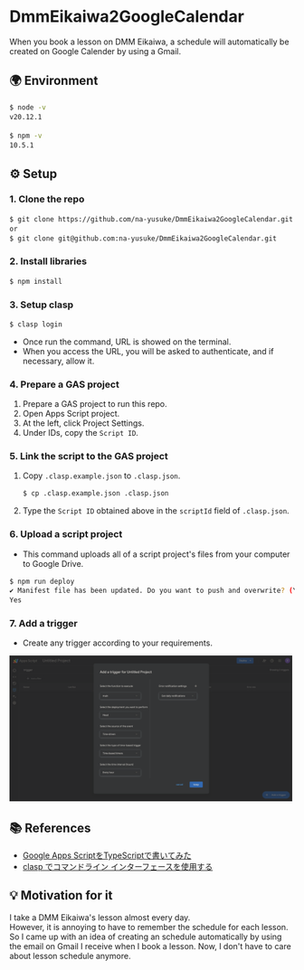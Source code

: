 # DmmEikaiwa2GoogleCalendar

When you book a lesson on DMM Eikaiwa, a schedule will automatically be created on Google Calender by using a Gmail.

## 🌍 Environment

```bash
$ node -v
v20.12.1

$ npm -v
10.5.1
```

## ⚙️ Setup

### 1. Clone the repo

```bash
$ git clone https://github.com/na-yusuke/DmmEikaiwa2GoogleCalendar.git
or
$ git clone git@github.com:na-yusuke/DmmEikaiwa2GoogleCalendar.git
```

### 2. Install libraries

```bash
$ npm install
```

### 3. Setup clasp

```bash
$ clasp login
```

- Once run the command, URL is showed on the terminal.
- When you access the URL, you will be asked to authenticate, and if necessary, allow it.

### 4. Prepare a GAS project

1. Prepare a GAS project to run this repo.
1. Open Apps Script project.
1. At the left, click Project Settings.
1. Under IDs, copy the `Script ID`.

### 5. Link the script to the GAS project

1. Copy `.clasp.example.json` to `.clasp.json`.

    ```bash
    $ cp .clasp.example.json .clasp.json
    ```

1. Type the `Script ID` obtained above in the `scriptId` field of `.clasp.json`.

### 6. Upload a script project

- This command uploads all of a script project's files from your computer to Google Drive.

```bash
$ npm run deploy
✔ Manifest file has been updated. Do you want to push and overwrite? (Yes/No)
Yes
```

### 7. Add a trigger

- Create any trigger according to your requirements.

<img src=/image/trigger.png width= "500px" >

## 📚 References

- [Google Apps ScriptをTypeScriptで書いてみた](https://dev.classmethod.jp/articles/ts2gas/)
- [clasp でコマンドライン インターフェースを使用する](https://developers.google.com/apps-script/guides/clasp?hl=ja#create_a_new_apps_script_project)

## 💡 Motivation for it

I take a DMM Eikaiwa's lesson almost every day.  
However, it is annoying to have to remember the schedule for each lesson.
So I came up with an idea of creating an schedule automatically by using the email on Gmail I receive when I book a lesson.
Now, I don't have to care about lesson schedule anymore.
